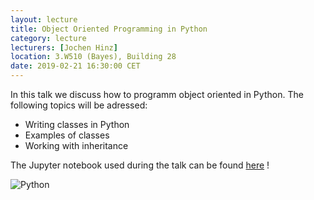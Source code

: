 ```yaml
---
layout: lecture
title: Object Oriented Programming in Python
category: lecture
lecturers: [Jochen Hinz]
location: 3.W510 (Bayes), Building 28 
date: 2019-02-21 16:30:00 CET
---
```


In this talk we discuss how to programm object oriented in Python. The following topics will be adressed:

* Writing classes in Python
* Examples of classes 
* Working with inheritance

The Jupyter notebook used during the talk can be found [here](/../presentations/Python/Python2.tar.gz) !

![Python](/images/Python2.jpg)


